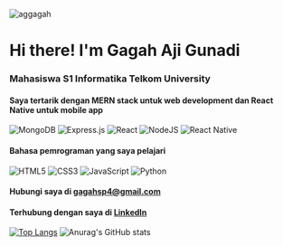 <p align="left"> <img src="https://komarev.com/ghpvc/?username=aggagah&label=Profile%20views&color=0e75b6&style=flat" alt="aggagah" /> </p>

# Hi there! I'm Gagah Aji Gunadi
### Mahasiswa S1 Informatika Telkom University
#### Saya tertarik dengan MERN stack untuk web development dan React Native untuk mobile app
![MongoDB](https://img.shields.io/badge/MongoDB-%234ea94b.svg?style=for-the-badge&logo=mongodb&logoColor=white)
![Express.js](https://img.shields.io/badge/express.js-%23404d59.svg?style=for-the-badge&logo=express&logoColor=%2361DAFB)
![React](https://img.shields.io/badge/react-%2320232a.svg?style=for-the-badge&logo=react&logoColor=%2361DAFB)
![NodeJS](https://img.shields.io/badge/node.js-6DA55F?style=for-the-badge&logo=node.js&logoColor=white)
![React Native](https://img.shields.io/badge/react_native-%2320232a.svg?style=for-the-badge&logo=react&logoColor=%2361DAFB)


#### Bahasa pemrograman yang saya pelajari
![HTML5](https://img.shields.io/badge/html5-%23E34F26.svg?style=for-the-badge&logo=html5&logoColor=white)
![CSS3](https://img.shields.io/badge/css3-%231572B6.svg?style=for-the-badge&logo=css3&logoColor=white)
![JavaScript](https://img.shields.io/badge/javascript-%23323330.svg?style=for-the-badge&logo=javascript&logoColor=%23F7DF1E)
![Python](https://img.shields.io/badge/python-3670A0?style=for-the-badge&logo=python&logoColor=ffdd54)


#### Hubungi saya di **gagahsp4@gmail.com**
#### Terhubung dengan saya di [LinkedIn](https://www.linkedin.com/in/gagah-aji-gunadi-4378441ba/)
[![Top Langs](https://github-readme-stats.vercel.app/api/top-langs/?username=aggagah&langs_count=8)](https://github.com/anuraghazra/github-readme-stats)
![Anurag's GitHub stats](https://github-readme-stats.vercel.app/api?username=aggagah&show_icons=true&theme=radical)

